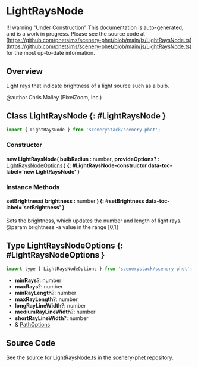 # LightRaysNode

!!! warning "Under Construction"
    This documentation is auto-generated, and is a work in progress. Please see the source code at
    [https://github.com/phetsims/scenery-phet/blob/main/js/LightRaysNode.ts](https://github.com/phetsims/scenery-phet/blob/main/js/LightRaysNode.ts) for the most up-to-date information.

## Overview

Light rays that indicate brightness of a light source such as a bulb.

@author Chris Malley (PixelZoom, Inc.)

## Class LightRaysNode {: #LightRaysNode }


```js
import { LightRaysNode } from 'scenerystack/scenery-phet';
```
### Constructor

#### new LightRaysNode( bulbRadius : <span style="font-weight: 400;"><span style="color: hsla(calc(var(--md-hue) + 180deg),80%,40%,1);">number</span></span>, provideOptions? : <span style="font-weight: 400;">[LightRaysNodeOptions](../scenery-phet/LightRaysNode.md#LightRaysNodeOptions)</span> ) {: #LightRaysNode-constructor data-toc-label='new LightRaysNode' }

### Instance Methods

#### setBrightness( brightness : <span style="font-weight: 400;"><span style="color: hsla(calc(var(--md-hue) + 180deg),80%,40%,1);">number</span></span> ) {: #setBrightness data-toc-label='setBrightness' }

Sets the brightness, which updates the number and length of light rays.
@param brightness -a value in the range [0,1]



## Type LightRaysNodeOptions {: #LightRaysNodeOptions }


```js
import type { LightRaysNodeOptions } from 'scenerystack/scenery-phet';
```


- **minRays**?: <span style="color: hsla(calc(var(--md-hue) + 180deg),80%,40%,1);">number</span>
- **maxRays**?: <span style="color: hsla(calc(var(--md-hue) + 180deg),80%,40%,1);">number</span>
- **minRayLength**?: <span style="color: hsla(calc(var(--md-hue) + 180deg),80%,40%,1);">number</span>
- **maxRayLength**?: <span style="color: hsla(calc(var(--md-hue) + 180deg),80%,40%,1);">number</span>
- **longRayLineWidth**?: <span style="color: hsla(calc(var(--md-hue) + 180deg),80%,40%,1);">number</span>
- **mediumRayLineWidth**?: <span style="color: hsla(calc(var(--md-hue) + 180deg),80%,40%,1);">number</span>
- **shortRayLineWidth**?: <span style="color: hsla(calc(var(--md-hue) + 180deg),80%,40%,1);">number</span>
- &amp; [PathOptions](../scenery/Path.md#PathOptions)




## Source Code

See the source for [LightRaysNode.ts](https://github.com/phetsims/scenery-phet/blob/main/js/LightRaysNode.ts) in the [scenery-phet](https://github.com/phetsims/scenery-phet) repository.
